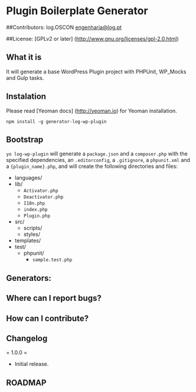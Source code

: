 # Plugin Boilerplate Generator #

##Contributors:
log.OSCON <engenharia@log.pt>

##License: 
[GPLv2 or later] (http://www.gnu.org/licenses/gpl-2.0.html)

## What it is ##

It will generate a base WordPress Plugin project with PHPUnit, WP_Mocks and Gulp tasks.

## Instalation ##

Please read [Yeoman docs] (http://yeoman.io) for Yeoman installation.  

`npm install -g generator-log-wp-plugin`

## Bootstrap ##
`yo log-wp-plugin` will generate a `package.json` and a `composer.php` with the specified dependencies, an `.editorconfig`, a `.gitignore`, a `phpunit.xml` and a `{plugin_name}.php`, and will create the following directories and files:

* languages/
* lib/
	* `Activator.php`
	* `Deactivator.php`
	* `I18n.php`
	* `index.php`
	* `Plugin.php`
* src/
	* scripts/
	* styles/
* templates/
* test/
	* phpunit/
		* `sample.test.php`


## Generators:





## Where can I report bugs? ##

## How can I contribute? ##

## Changelog ##

= 1.0.0 =
* Initial release.


## ROADMAP ##